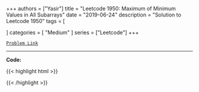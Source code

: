
+++
authors = ["Yasir"]
title = "Leetcode 1950: Maximum of Minimum Values in All Subarrays"
date = "2019-06-24"
description = "Solution to Leetcode 1950"
tags = [
    
]
categories = [
    "Medium"
]
series = ["Leetcode"]
+++



[`Problem Link`](https://leetcode.com/problems/maximum-of-minimum-values-in-all-subarrays/description/)

---

**Code:**

{{< highlight html >}}

{{< /highlight >}}

